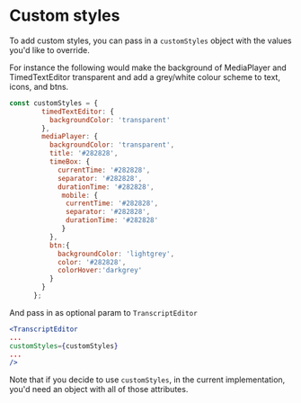 #  Custom styles 

To add custom styles, you can pass in a `customStyles` object with the values you'd like to override.

For instance the following would make the background of MediaPlayer and TimedTextEditor transparent and add a grey/white colour scheme to text, icons, and btns.

```js
const customStyles = {
        timedTextEditor: {
          backgroundColor: 'transparent'
        },
        mediaPlayer: {
          backgroundColor: 'transparent',
          title: '#282828',
          timeBox: {
            currentTime: '#282828',
            separator: '#282828',
            durationTime: '#282828',
             mobile: {
              currentTime: '#282828',
              separator: '#282828',
              durationTime: '#282828'
             }
          },
          btn:{
            backgroundColor: 'lightgrey',
            color: '#282828',
            colorHover:'darkgrey'
          }
        }
      };
```
And pass in as optional param to `TranscriptEditor`

```jsx
<TranscriptEditor
...
customStyles={customStyles}
...
/>
```

Note that if you decide to use `customStyles`, in the current implementation, you'd need an object with all of those attributes.